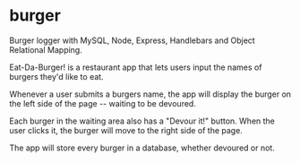 # burger
Burger logger with MySQL, Node, Express, Handlebars and Object Relational Mapping.

Eat-Da-Burger! is a restaurant app that lets users input the names of burgers they'd like to eat.

Whenever a user submits a burgers name, the app will display the burger on the left side of the page -- waiting to be devoured.

Each burger in the waiting area also has a "Devour it!" button. When the user clicks it, the burger will move to the right side of the page.

The app will store every burger in a database, whether devoured or not.
